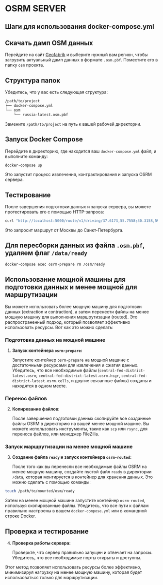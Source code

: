 # OSRM SERVER

## Шаги для использования docker-compose.yml

## Скачать дамп OSM данных

Перейдите на сайт [Geofabrik](https://download.geofabrik.de/russia.html) и выберите нужный вам регион, чтобы загрузить актуальный дамп данных в формате `.osm.pbf`. Поместите его в папку `osm` проекта.

## Структура папок

Убедитесь, что у вас есть следующая структура:

```bash
/path/to/project
├── docker-compose.yml
└── osm
    └── russia-latest.osm.pbf
```

Замените `/path/to/project` на путь к вашей рабочей директории.

## Запуск Docker Compose

Перейдите в директорию, где находится ваш `docker-compose.yml` файл, и выполните команду:

```bash
docker-compose up
```

Это запустит процесс извлечения, контрактирования и запуска OSRM сервера.

## Тестирование

После завершения подготовки данных и запуска сервера, вы можете протестировать его с помощью HTTP-запроса:

```bash
curl "http://localhost:5000/route/v1/driving/37.6173,55.7558;30.3158,59.9398?overview=false"
```

Это запросит маршрут от Москвы до Санкт-Петербурга.

## Для пересборки данных из файла `.osm.pbf`, удаляем флаг `/data/ready`

```bash
docker-compose exec osrm-prepare rm /osm/ready
```

## Использование мощной машины для подготовки данных и менее мощной для маршрутизации

Вы можете использовать более мощную машину для подготовки данных (extraction и contraction), а затем перенести файлы на менее мощную машину для выполнения маршрутизации (routed). Это распространенный подход, который позволяет эффективно использовать ресурсы. Вот как это можно сделать:

### Подготовка данных на мощной машине

1. **Запуск контейнера `osrm-prepare`:**

   Запустите контейнер `osrm-prepare` на мощной машине с достаточными ресурсами для извлечения и сжатия данных. Убедитесь, что все необходимые файлы (`central-fed-district-latest.osrm`, `central-fed-district-latest.osrm.hsgr`, `central-fed-district-latest.osrm.cells`, и другие связанные файлы) созданы и находятся в одном месте.

### Перенос файлов

2. **Копирование файлов:**

   После завершения подготовки данных скопируйте все созданные файлы OSRM в директорию на вашей менее мощной машине. Вы можете использовать инструменты, такие как `scp` или `rsync`, для переноса файлов, или менеджер FileZilla.

### Запуск маршрутизации на менее мощной машине

3. **Создание файла `ready` и запуск контейнера `osrm-routed`:**

   После того как вы перенесли все необходимые файлы OSRM на менее мощную машину, создайте пустой файл `ready` в директории `/data`, которая монтируется в контейнер для хранения данных. Это можно сделать с помощью команды:

```bash
touch /path/to/mounted/osm/ready
```

   Затем на менее мощной машине запустите контейнер `osrm-routed`, используя скопированные файлы. Убедитесь, что все пути к файлам правильно настроены в вашем `docker-compose.yml` или в командной строке Docker.

## Проверка и тестирование

4. **Проверка работы сервера:**

   Проверьте, что сервер правильно запущен и отвечает на запросы. Убедитесь, что все необходимые порты открыты и доступны.

Этот метод позволяет использовать ресурсы более эффективно, минимизируя нагрузку на менее мощную машину, которая будет использоваться только для маршрутизации.